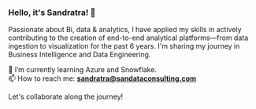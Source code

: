 ### Hello, it's Sandratra! 👋

Passionate about Bi, data & analytics, I have applied my skills in actively contributing to the creation of end-to-end analytical platforms—from data ingestion to visualization for the past 6 years. I'm sharing my journey in Business Intelligence and Data Engineering. 

🌱 I’m currently learning Azure and Snowflake.  
📫 How to reach me: **sandratra@sandataconsulting.com**  

Let's collaborate along the journey!
<!--
**SandataRa/SandataRa** is a ✨ _special_ ✨ repository because its `README.md` (this file) appears on your GitHub profile.
Here are some ideas to get you started:

- 🔭 I’m currently working on ...
- 🌱 I’m currently learning ...
- 👯 I’m looking to collaborate on ...
- 🤔 I’m looking for help with ...
- 💬 Ask me about ...
- 📫 How to reach me: ...
- 😄 Pronouns: ...
- ⚡ Fun fact: ...
-->
